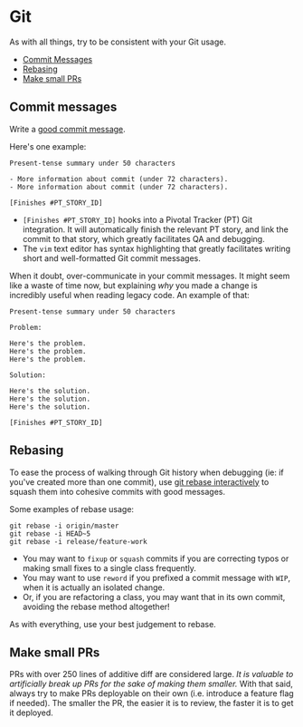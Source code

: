 # Git

As with all things, try to be consistent with your Git usage.

- [Commit Messages](#commit-messages)
- [Rebasing](#rebasing)
- [Make small PRs](#make-small-prs)

## Commit messages

Write a [good commit message][].

Here's one example:

```
Present-tense summary under 50 characters

- More information about commit (under 72 characters).
- More information about commit (under 72 characters).

[Finishes #PT_STORY_ID]
```

- `[Finishes #PT_STORY_ID]` hooks into a Pivotal Tracker (PT) Git integration. It will automatically finish the relevant PT story, and link the commit to that story, which greatly facilitates QA and debugging.
- The `vim` text editor has syntax highlighting that greatly facilitates writing short and well-formatted Git commit messages.

When it doubt, over-communicate in your commit messages. It might seem like a waste of time now, but explaining _why_ you made a change is incredibly useful when reading legacy code. An example of that:

```
Present-tense summary under 50 characters

Problem:

Here's the problem.
Here's the problem.
Here's the problem.

Solution:

Here's the solution.
Here's the solution.
Here's the solution.

[Finishes #PT_STORY_ID]
```

## Rebasing

To ease the process of walking through Git history when debugging (ie: if you've created more than one commit), use [git rebase interactively][] to squash them into cohesive commits with good messages.

Some examples of rebase usage:

```
git rebase -i origin/master
git rebase -i HEAD~5
git rebase -i release/feature-work
```

- You may want to `fixup` or `squash` commits if you are correcting typos or making small fixes to a single class frequently.
- You may want to use `reword` if you prefixed a commit message with `WIP`, when it is actually an isolated change.
- Or, if you are refactoring a class, you may want that in its own commit, avoiding the rebase method altogether!

As with everything, use your best judgement to rebase.

## Make small PRs

PRs with over 250 lines of additive diff are considered large. _It is valuable to artificially break up PRs for the sake of making them smaller._ With that said, always try to make PRs deployable on their own (i.e. introduce a feature flag if needed). The smaller the PR, the easier it is to review, the faster it is to get it deployed.


[good commit message]: http://tbaggery.com/2008/04/19/a-note-about-git-commit-messages.html
[git rebase interactively]: https://help.github.com/articles/about-git-rebase/
